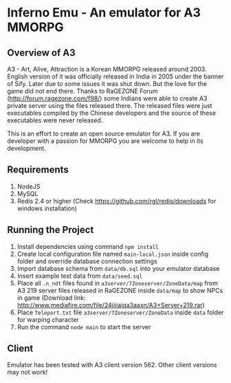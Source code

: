 Inferno Emu - An emulator for A3 MMORPG
=======================================

Overview of A3
---------------
A3 - Art, Alive, Attraction is a Korean MMORPG released around 2003. English version of it was officially released in India in 2005 under the banner of Sify. Later due to some issues it was shut down. But the love for the game did not end there. Thanks to RaGEZONE Forum (http://forum.ragezone.com/f98/) some Indians were able to create A3 private server using the files released there. The released files were just executables compiled by the Chinese developers and the source of these executables were never released.

This is an effort to create an open source emulator for A3. If you are developer with a passion for MMORPG you are welcome to help in its development.

Requirements
------------
1. NodeJS
2. MySQL
3. Redis 2.4 or higher (Check https://github.com/rgl/redis/downloads for windows installation)

Running the Project
-------------------
1. Install dependencies using command ``npm install``
2. Create local configuration file named ``main-local.json`` inside config folder and override database connection settings
3. Import database schema from ``data/db.sql`` into your emulator database
4. Insert example test data from ``data/seed.sql``
5. Place all ``.n_ndt`` files found in ``a3server/7Zoneserver/ZoneData/map`` from A3 219 server files released in RaGEZONE inside ``data/map`` to show NPCs in game (Download link: http://www.mediafire.com/file/24jijiaiqa3aaxn/A3+Server+219.rar)
6. Place ``Teleport.txt`` file ``a3server/7Zoneserver/ZoneData`` inside ``data`` folder for warping character
7. Run the command ``node main`` to start the server

Client
------
Emulator has been tested with A3 client version 562. Other client versions may not work!

